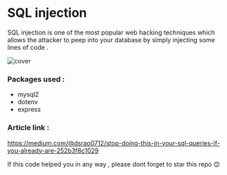  # SQL injection
 SQL injection is one of the most popular web hacking techniques which allows the attacker to peep into your database by simply injecting some lines of code .

 ![cover](https://user-images.githubusercontent.com/59830064/176966859-3ef82e01-024d-4fbe-b396-edc45207ac25.png)

### Packages used : 
- mysql2
- dotenv
- express

### Article link : 
https://medium.com/@dsrao0712/stop-doing-this-in-your-sql-queries-if-you-already-are-252b3f8c1029

If this code helped you in any way , please dont forget to star this repo 😊
